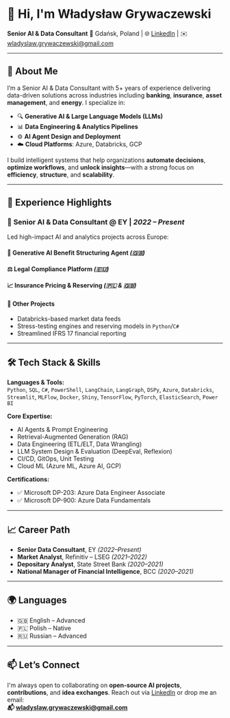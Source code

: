 # 👋 Hi, I'm Władysław Grywaczewski

**Senior AI & Data Consultant**
📍 Gdańsk, Poland | 🌐 [LinkedIn](https://linkedin.com/in/grywaczewski) | ✉️ wladyslaw.grywaczewski@gmail.com

---

## 🧠 About Me

I’m a Senior AI & Data Consultant with 5+ years of experience delivering data-driven solutions across industries including **banking**, **insurance**, **asset management**, and **energy**. I specialize in:

- 🔍 **Generative AI & Large Language Models (LLMs)**
- 📊 **Data Engineering & Analytics Pipelines**
- ⚙️ **AI Agent Design and Deployment**
- ☁️ **Cloud Platforms**: Azure, Databricks, GCP

I build intelligent systems that help organizations **automate decisions**, **optimize workflows**, and **unlock insights**—with a strong focus on **efficiency**, **structure**, and **scalability**.

---

## 💼 Experience Highlights

### 🔹 **Senior AI & Data Consultant @ EY** | *2022 – Present*
Led high-impact AI and analytics projects across Europe:

#### 🧾 Generative AI Benefit Structuring Agent *(🇬🇧)*
#### ⚖️ Legal Compliance Platform *(🇪🇺)*
#### 📈 Insurance Pricing & Reserving *(🇵🇱 & 🇬🇧)*
#### 🧩 Other Projects
- Databricks-based market data feeds
- Stress-testing engines and reserving models in `Python`/`C#`
- Streamlined IFRS 17 financial reporting

---

## 🛠️ Tech Stack & Skills

**Languages & Tools:**  
`Python`, `SQL`, `C#`, `PowerShell`, `LangChain`, `LangGraph`, `DSPy`, `Azure`, `Databricks`, `Streamlit`, `MLFlow`, `Docker`, `Shiny`, `TensorFlow`, `PyTorch`, `ElasticSearch`, `Power BI`

**Core Expertise:**  
- AI Agents & Prompt Engineering  
- Retrieval-Augmented Generation (RAG)  
- Data Engineering (ETL/ELT, Data Wrangling)  
- LLM System Design & Evaluation (DeepEval, Reflexion)  
- CI/CD, GitOps, Unit Testing  
- Cloud ML (Azure ML, Azure AI, GCP)

**Certifications:**  
- ✅ Microsoft DP-203: Azure Data Engineer Associate  
- ✅ Microsoft DP-900: Azure Data Fundamentals

---

## 📈 Career Path

- **Senior Data Consultant**, EY *(2022–Present)*  
- **Market Analyst**, Refinitiv – LSEG *(2021–2022)*  
- **Depositary Analyst**, State Street Bank *(2020–2021)*  
- **National Manager of Financial Intelligence**, BCC *(2020–2021)*

---

## 🌍 Languages

- 🇬🇧 English – Advanced  
- 🇵🇱 Polish – Native  
- 🇷🇺 Russian – Advanced

---

## 📫 Let’s Connect

I'm always open to collaborating on **open-source AI projects**, **contributions**, and **idea exchanges**. Reach out via [LinkedIn](https://linkedin.com/in/grywaczewski) or drop me an email:  
**📬 wladyslaw.grywaczewski@gmail.com**
